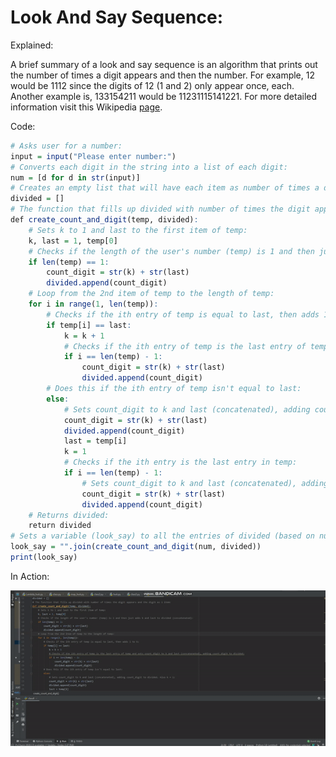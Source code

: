 # Look And Say Sequence:
Explained:

A brief summary of a look and say sequence is an algorithm that prints out the number of times a digit appears and then the number. For example, 12 would be 1112 since the digits of 12 (1 and 2) only appear once, each. Another example is, 133154211 would be 11231115141221. For more detailed information visit this Wikipedia [page](https://en.wikipedia.org/wiki/Look-and-say_sequence).

Code:
```r
# Asks user for a number:
input = input("Please enter number:")
# Converts each digit in the string into a list of each digit:
num = [d for d in str(input)]
# Creates an empty list that will have each item as number of times a digit appears and the digit:
divided = []
# The function that fills up divided with number of times the digit appears and the digit as 1 item:
def create_count_and_digit(temp, divided):
    # Sets k to 1 and last to the first item of temp:
    k, last = 1, temp[0]
    # Checks if the length of the user's number (temp) is 1 and then just adds k and last to divided (concatenated):
    if len(temp) == 1:
        count_digit = str(k) + str(last)
        divided.append(count_digit)
    # Loop from the 2nd item of temp to the length of temp:
    for i in range(1, len(temp)):
        # Checks if the ith entry of temp is equal to last, then adds 1 to k:
        if temp[i] == last:
            k = k + 1
            # Checks if the ith entry of temp is the last entry of temp and sets count_digit to k and last (concatenated), adding count_digit to divided:
            if i == len(temp) - 1:
                count_digit = str(k) + str(last)
                divided.append(count_digit)
        # Does this if the ith entry of temp isn't equal to last:
        else:
            # Sets count_digit to k and last (concatenated), adding count_digit to divided. Also k = 1:
            count_digit = str(k) + str(last)
            divided.append(count_digit)
            last = temp[i]
            k = 1
            # Checks if the ith entry is the last entry in temp:
            if i == len(temp) - 1:
                # Sets count_digit to k and last (concatenated), adding count_digit to divided:
                count_digit = str(k) + str(last)
                divided.append(count_digit)
    # Returns divided:
    return divided
# Sets a variable (look_say) to all the entries of divided (based on num) joined together with no whitespace:
look_say = "".join(create_count_and_digit(num, divided))
print(look_say)
```
In Action:

![1](https://github.com/BOLTZZ/Python/blob/master/Extra%20Images%26Gifs/look%20and%20say.gif)
